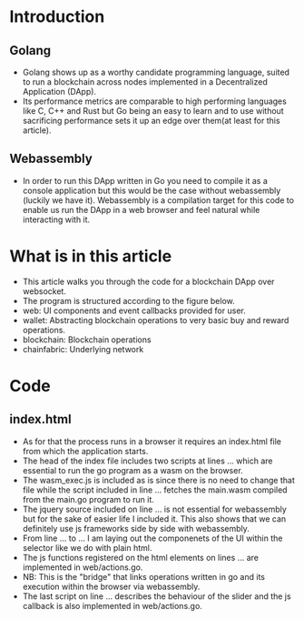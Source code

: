 # Introduction
## Golang
- Golang shows up as a worthy candidate programming language, suited to run a blockchain across nodes implemented in a Decentralized Application (DApp). 
- Its performance metrics are comparable to high performing languages like C, C++ and Rust but Go being an easy to learn and to use without sacrificing performance sets it up an edge over them(at least for this article).
## Webassembly
- In order to run this DApp written in Go you need to compile it as a console application but this would be the case without webassembly (luckily we have it). Webassembly is a compilation target for this code to enable us run the DApp in a web browser and feel natural while interacting with it.
# What is in this article
- This article walks you through the code for a blockchain DApp over websocket.
- The program is structured according to the figure below.
 - web: UI components and event callbacks provided for user.
 - wallet: Abstracting blockchain operations to very basic buy and reward operations.
 - blockchain: Blockchain operations
 - chainfabric: Underlying network
# Code
## index.html
- As for that the process runs in a browser it requires an index.html file from which the application starts.
- The head of the index file includes two scripts at lines ... which are essential to run the go program as a wasm on the browser.
- The wasm_exec.js is included as is since there is no need to change that file while the script included in line ... fetches the main.wasm compiled from the main.go program to run it. 
- The jquery source included on line ... is not essential for webassembly but for the sake of easier life I included it. This also shows that we can definitely use js frameworks side by side with webassembly.
- From line ... to ... I am laying out the componenets of the UI within the <body> selector like we do with plain html.
- The js functions registered on the html elements on lines ... are implemented in web/actions.go.
- NB: This is the "bridge" that links operations written in go and its execution within the browser via webassembly.
- The last script on line ... describes the behaviour of the slider and the js callback is also implemented in web/actions.go.

